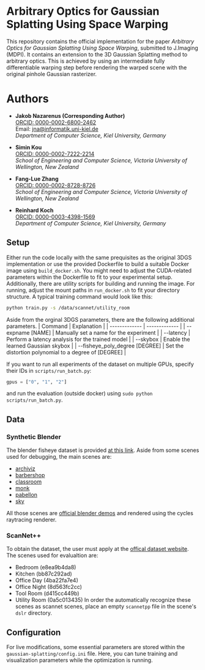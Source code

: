 # Arbitrary Optics for Gaussian Splatting Using Space Warping
This repository contains the official implementation for the paper *Arbitrary Optics for Gaussian Splatting Using Space Warping*, submitted to J.Imaging (MDPI).
It contains an extension to the 3D Gaussian Splatting method to arbitrary optics. This is achieved by using an intermediate fully differentiable warping step before rendering the warped scene with the original pinhole Gaussian rasterizer. 

# Authors

- **Jakob Nazarenus (Corresponding Author)**  
  [ORCID: 0000-0002-6800-2462](https://orcid.org/0000-0002-6800-2462)  
  Email: [jna@informatik.uni-kiel.de](mailto:jna@informatik.uni-kiel.de)  
  _Department of Computer Science, Kiel University, Germany_

- **Simin Kou**  
  [ORCID: 0000-0002-7222-2214](https://orcid.org/0000-0002-7222-2214)  
  _School of Engineering and Computer Science, Victoria University of Wellington, New Zealand_

- **Fang-Lue Zhang**  
  [ORCID: 0000-0002-8728-8726](https://orcid.org/0000-0002-8728-8726)  
  _School of Engineering and Computer Science, Victoria University of Wellington, New Zealand_

- **Reinhard Koch**  
  [ORCID: 0000-0003-4398-1569](https://orcid.org/0000-0003-4398-1569)  
  _Department of Computer Science, Kiel University, Germany_


## Setup 
Either run the code locally with the same prequisites as the original 3DGS implementation or use the provided Dockerfile to build a suitable Docker image using `build_docker.sh`. You might need to adjust the CUDA-related parameters within the Dockerfile to fit to your experimental setup. Additionally, there are utility scripts for building and running the image. For running, adjust the mount paths in `run_docker.sh` to fit your directory structure. A typical training command would look like this:
```bash
python train.py -s /data/scannet/utility_room
```

Aside from the orginal 3DGS parameters, there are the following additional parameters.
| Command  | Explanation |
| ------------- | ------------- |
| --expname [NAME] | Manually set a name for the experiment  |
| --latency  | Perform a latency analysis for the trained model  |
| --skybox | Enable the learned Gaussian skybox |
| --fisheye_poly_degree [DEGREE] | Set the distortion polynomial to a degree of [DEGREE] |

If you want to run all experiments of the dataset on multiple GPUs, specify their IDs in `scripts/run_batch.py`:
```python
gpus = ["0", "1", "2"]
```
and run the evaluation (outside docker) using `sudo python scripts/run_batch.py`.



## Data
### Synthetic Blender
The blender fisheye dataset is provided [at this link](https://nextcloud.mip.informatik.uni-kiel.de/index.php/s/oPJEnd7FQq9s86m).
Aside from some scenes used for debugging, the main scenes are:
- [archiviz](https://download.blender.org/demo/cycles/flat-archiviz.blend)
- [barbershop](https://svn.blender.org/svnroot/bf-blender/trunk/lib/benchmarks/cycles/barbershop_interior/)
- [classroom](https://download.blender.org/demo/test/classroom.zip)
- [monk](https://download.blender.org/demo/cycles/lone-monk_cycles_and_exposure-node_demo.blend)
- [pabellon](https://download.blender.org/demo/test/pabellon_barcelona_v1.scene_.zip)
- [sky](https://cloud.blender.org/p/gallery/5f4d1791cc1d7c5e0e8832d4)

All those scenes are [official blender demos](https://www.blender.org/download/demo-files/) and rendered using the cycles raytracing renderer.

### ScanNet++
To obtain the dataset, the user must apply at the [offical dataset website](https://kaldir.vc.in.tum.de/scannetpp/).
The scenes used for evalualtion are:
- Bedroom (e8ea9b4da8)
- Kitchen (bb87c292ad)
- Office Day (4ba22fa7e4)
- Office Night (8d563fc2cc)
- Tool Room (d415cc449b)
- Utility Room (0a5c013435)
In order the automatically recognize these scenes as scannet scenes, place an empty `scannetpp` file in the scene's `dslr` directory.


## Configuration
For live modifications, some essential parameters are stored within the `gaussian-splatting/config.ini` file. Here, you can tune training and visualization parameters while the optimization is running. 